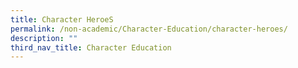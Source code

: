 ```yaml
---
title: Character HeroeS
permalink: /non-academic/Character-Education/character-heroes/
description: ""
third_nav_title: Character Education
---
```

